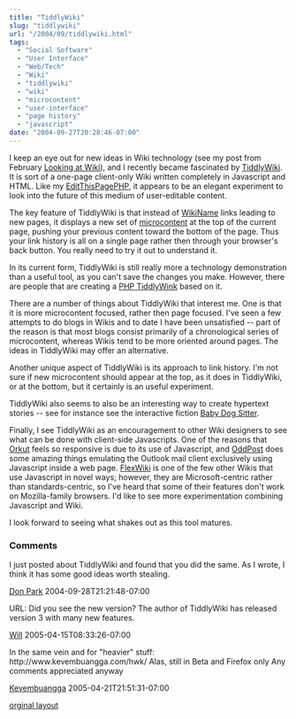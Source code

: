 ```yaml
---
title: "TiddlyWiki"
slug: "tiddlywiki"
url: "/2004/09/tiddlywiki.html"
tags:
  - "Social Software"
  - "User Interface"
  - "Web/Tech"
  - "Wiki"
  - "tiddlywiki"
  - "wiki"
  - "microcontent"
  - "user-interface"
  - "page history"
  - "javascript"
date: "2004-09-27T20:28:46-07:00"
---
```

<p>I keep an eye out for new ideas in Wiki technology (see my post from February <a href="/2004/02/looking_at_wiki.html">Looking at Wiki</a>), and I recently became fascinated by <a href="http://www.tiddlywiki.com/">TiddlyWiki</a>. It is sort of a one-page client-only Wiki written completely in Javascript and HTML. Like my <a href="http://editthispagephp.sourceforge.net">EditThisPagePHP</a>, it appears to be an elegant experiment to look into the future of this medium of user-editable content.</p>
<p>The key feature of TiddlyWiki is that instead of <a href="http://www.usemod.com/cgi-bin/mb.pl?WikiName">WikiName</a> links leading to new pages, it displays a new set of <a href="http://www.cmswiki.com/tiki-index.php?page=MicroContent">microcontent</a> at the top of the current page, pushing your previous content toward the bottom of the page. Thus your link history is all on a single page rather then through your browser's back button. You really need to try it out to understand it.</p>
<p>In its current form, TiddlyWiki is still really more a technology demonstration than a useful tool, as you can't save the changes you make. However, there are people that are creating a <a href="http://www.patrickcurry.com/tiddly/">PHP TiddlyWink</a> based on it.</p>
<p>There are a number of things about TiddlyWiki that interest me. One is that it is more microcontent focused, rather then page focused. I've seen a few attempts to do blogs in Wikis and to date I have been unsatisfied -- part of the reason is that most blogs consist primarily of a chronological series of microcontent, whereas Wikis tend to be more oriented around pages. The ideas in TiddlyWiki may offer an alternative.</p>
<p>Another unique aspect of TiddlyWiki is its approach to link history. I'm not sure if new microcontent should appear at the top, as it does in TiddlyWiki, or at the bottom, but it certainly is an useful experiment.</p>
<p>TiddlyWiki also seems to also be an interesting way to create hypertext stories -- see for instance see the interactive fiction <a href="http://scribbling.net/projects/tiddlywiki/BabyDogSitter.html">Baby Dog Sitter</a>.</p>
<p>Finally, I see TiddlyWiki as an encouragement to other Wiki designers to see what can be done with client-side Javascripts. One of the reasons that <a href="http://www.orkut.com">Orkut</a> feels so responsive is due to its use of Javascript, and <a href="http://www.oddpost.com">OddPost</a> does some amazing things emulating the Outlook mail client exclusively using Javascript inside a web page. <a href="http://www.flexwiki.com">FlexWiki</a> is one of the few other Wikis that use Javascript in novel ways; however, they are Microsoft-centric rather than standards-centric, so I've heard that some of their features don't work on Mozilla-family browsers. I'd like to see more experimentation combining Javascript and Wiki.</p>
<p>I look forward to seeing what shakes out as this tool matures.</p>
<footer><h3>Comments</h3>
<div class="u-comment h-cite">
<p class="p-content p-name">I just posted about TiddlyWiki and found that you did the same.  As I wrote, I think it has some good ideas worth stealing.
</p>
<a class="u-author h-card" href="http://www.docuverse.com/blog/donpark">Don Park</a>
<time class="dt-published" datetime="2004-09-28T21:21:48-07:00">2004-09-28T21:21:48-07:00</time>
</div>
<div class="u-comment h-cite">
<p class="p-content p-name">URL:
Did you see the new version? The author of TiddlyWiki has released version 3 with many new features.
</p>
<a class="u-author h-card" href="#">Will</a>
<time class="dt-published" datetime="2005-04-15T08:33:26-07:00">2005-04-15T08:33:26-07:00</time>
</div>
<div class="u-comment h-cite">
<p class="p-content p-name">In the same vein and for "heavier" stuff: http://www.kevembuangga.com/hwk/
Alas, still in Beta and Firefox only
Any comments appreciated anyway
</p>
<a class="u-author h-card" href="http://www.kevembuangga.com/hwk/">Kevembuangga</a>
<time class="dt-published" datetime="2005-04-21T21:51:31-07:00">2005-04-21T21:51:31-07:00</time>
</div>
</footer>
<p class="previous"><a href="/previous/2004/09/tiddlywiki.html" rel="syndication" class="u-syndication" >orginal layout</a></p>
